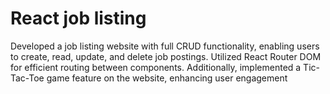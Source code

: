 # React job listing

Developed a job listing website with full CRUD functionality, enabling users to create, read, update, and delete job postings. Utilized React Router DOM for efficient routing between components. Additionally, implemented a Tic-Tac-Toe game feature on the website, enhancing user engagement
